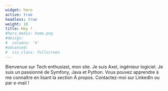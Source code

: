 ```yaml
---
widget: hero
active: true
headless: true
weight: 10
title: Hey !
#hero_media: home.png
#design:
#  columns: '4'
#advanced:
#  css_class: fullscreen
---
```


Bienvenue sur Tech enthusiast, mon site. 
Je suis Axel, ingénieur logiciel. Je suis un passionné de Symfony, Java et Python. Vous pouvez apprendre à me connaître en lisant la section À propos. Contactez-moi sur LinkedIn ou par e-mail !
